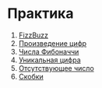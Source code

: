# Практика

1. [FizzBuzz][fizzbuzz]
1. [Произведение цифр][dproduct]
1. [Числа Фибоначчи][fib]
1. [Уникальная цифра][uniqdigit]
1. [Отсутствующее число][missingnum]
1. [Скобки][valparen]

[fizzbuzz]: https://play.rust-lang.org/?version=stable&mode=debug&edition=2021&code=%23%21%5Ballow%28dead_code%29%5D%0A%2F*%0A++++%D0%9D%D0%B0%D0%BF%D0%B8%D1%81%D0%B0%D1%82%D1%8C+%D1%84%D1%83%D0%BD%D0%BA%D1%86%D0%B8%D1%8E%2C+%D0%BA%D0%BE%D1%82%D0%BE%D1%80%D0%B0%D1%8F+%D0%BF%D1%80%D0%B5%D0%B2%D1%80%D0%B0%D1%89%D0%B0%D0%B5%D1%82+%D1%87%D0%B8%D1%81%D0%BB%D0%BE+%D0%B2+%D1%81%D1%82%D1%80%D0%BE%D0%BA%D1%83+%D0%BF%D0%BE+%D1%81%D0%BB%D0%B5%D0%B4%D1%83%D1%8E%D1%89%D0%B8%D0%BC+%D0%BF%D1%80%D0%B0%D0%B2%D0%B8%D0%BB%D0%B0%D0%BC%3A%0A++++1.+%D0%95%D1%81%D0%BB%D0%B8+%D1%87%D0%B8%D1%81%D0%BB%D0%BE+%D0%BA%D1%80%D0%B0%D1%82%D0%BD%D0%BE+3%2C+%D1%82%D0%BE+%D0%B2%D0%BE%D0%B7%D0%B2%D1%80%D0%B0%D1%89%D0%B0%D0%B5%D0%BC+%D1%81%D1%82%D1%80%D0%BE%D0%BA%D1%83+%22Fizz%22%0A++++2.+%D0%95%D1%81%D0%BB%D0%B8+%D1%87%D0%B8%D1%81%D0%BB%D0%BE+%D0%BA%D1%80%D0%B0%D1%82%D0%BD%D0%BE+5%2C+%D1%82%D0%BE+%D0%B2%D0%BE%D0%B7%D0%B2%D1%80%D0%B0%D1%89%D0%B0%D0%B5%D0%BC+%D1%81%D1%82%D1%80%D0%BE%D0%BA%D1%83+%22Buzz%22%0A++++3.+%D0%95%D1%81%D0%BB%D0%B8+%D1%87%D0%B8%D1%81%D0%BB%D0%BE+%D0%BA%D1%80%D0%B0%D1%82%D0%BD%D0%BE+%D0%B8+3%2C+%D0%B8+5%2C+%D1%82%D0%BE+%D0%B2%D0%BE%D0%B7%D0%B2%D1%80%D0%B0%D1%89%D0%B0%D0%B5%D0%BC+%D1%81%D1%82%D1%80%D0%BE%D0%BA%D1%83+%22FizzBuzz%22%0A++++4.+%D0%92+%D0%BE%D1%81%D1%82%D0%B0%D0%BB%D1%8C%D0%BD%D1%8B%D1%85+%D1%81%D0%BB%D1%83%D1%87%D0%B0%D1%8F%D1%85+%D0%B2%D0%BE%D0%B7%D0%B2%D1%80%D0%B0%D1%89%D0%B0%D0%B5%D0%BC+%D1%81%D1%82%D1%80%D0%BE%D0%BA%D1%83%2C+%D1%81%D0%BE%D0%B4%D0%B5%D1%80%D0%B6%D0%B0%D1%89%D1%83%D1%8E+%D0%B4%D0%B0%D0%BD%D0%BD%D0%BE%D0%B5+%D1%87%D0%B8%D1%81%D0%BB%D0%BE%0A++++%0A++++%D0%9D%D0%B0%D0%BF%D0%B8%D1%81%D0%B0%D1%82%D1%8C+%D1%84%D1%83%D0%BD%D0%BA%D1%86%D0%B8%D1%8E+fizzbuzz_list%2C+%D0%BA%D0%BE%D1%82%D0%BE%D1%80%D0%B0%D1%8F+%D0%BF%D0%BE%D0%BB%D1%83%D1%87%D0%B0%D0%B5%D1%82+%D1%87%D0%B8%D1%81%D0%BB%D0%BE+%60n%3A+u32%60+%D0%B8+%D0%B2%D0%BE%D0%B7%D0%B2%D1%80%D0%B0%D1%89%D0%B0%D0%B5%D1%82%0A++++%D1%81%D0%BF%D0%B8%D1%81%D0%BE%D0%BA+%D1%81%D1%82%D1%80%D0%BE%D0%BA%2C+%D1%81%D0%BE%D0%B4%D0%B5%D1%80%D0%B6%D0%B0%D1%89%D0%B8%D1%85+%D1%81%D1%82%D1%80%D0%BE%D0%BA%D0%BE%D0%B2%D1%8B%D0%B5+%D0%BF%D1%80%D0%B5%D0%B4%D1%81%D1%82%D0%B0%D0%B2%D0%BB%D0%B5%D0%BD%D0%B8%D1%8F+fizzbuzz%0A++++%D0%B4%D0%BB%D1%8F+%D1%87%D0%B8%D1%81%D0%B5%D0%BB+%D0%B2+%D0%B4%D0%B8%D0%B0%D0%BF%D0%B0%D0%B7%D0%BE%D0%BD%D0%B5+%D0%BE%D1%82+1+%D0%B4%D0%BE+n.+%D0%9D%D0%B0%D0%BF%D0%B8%D1%81%D0%B0%D1%82%D1%8C+%D1%82%D0%B5%D1%81%D1%82%D1%8B.%0A*%2F%0A%0Afn+fizzbuzz%28num%3A+u32%29+-%3E+String+%7B%0A++++todo%21%28%22FizzBuzz%22%29%0A%7D%0A%0A%23%5Bcfg%28test%29%5D%0Amod+tests+%7B%0A++++use+super%3A%3A*%3B%0A%0A++++%23%5Btest%5D%0A++++fn+it_works%28%29+%7B%0A++++++++assert_eq%21%28%26fizzbuzz%281%29%2C+%221%22%29%3B%0A++++++++assert_eq%21%28%26fizzbuzz%283%29%2C+%22Fizz%22%29%3B%0A++++++++assert_eq%21%28%26fizzbuzz%285%29%2C+%22Buzz%22%29%3B%0A++++++++assert_eq%21%28%26fizzbuzz%287%29%2C+%227%22%29%3B%0A++++++++assert_eq%21%28%26fizzbuzz%289%29%2C+%22Fizz%22%29%3B%0A++++++++assert_eq%21%28%26fizzbuzz%2815%29%2C+%22FizzBuzz%22%29%3B%0A++++++++assert_eq%21%28%26fizzbuzz%2830%29%2C+%22FizzBuzz%22%29%3B%0A++++++++assert_eq%21%28%26fizzbuzz%2849%29%2C+%2249%22%29%3B%0A++++%7D%0A%7D
[fib]: https://play.rust-lang.org/?version=stable&mode=debug&edition=2021&code=%23%21%5Ballow%28dead_code%29%5D%0A%2F*%0A++++%D0%9F%D0%BE%D1%81%D0%BB%D0%B5%D0%B4%D0%BE%D0%B2%D0%B0%D1%82%D0%B5%D0%BB%D1%8C%D0%BD%D0%BE%D1%81%D1%82%D1%8C%D1%8E+%D0%A4%D0%B8%D0%B1%D0%BE%D0%BD%D0%B0%D1%87%D1%87%D0%B8+%D0%BD%D0%B0%D0%B7%D1%8B%D0%B2%D0%B0%D0%B5%D1%82%D1%81%D1%8F+%D0%BF%D0%BE%D1%81%D0%BB%D0%B5%D0%B4%D0%BE%D0%B2%D0%B0%D1%82%D0%B5%D0%BB%D1%8C%D0%BD%D0%BE%D1%81%D1%82%D1%8C+%D1%87%D0%B8%D1%81%D0%B5%D0%BB%2C%0A++++%D0%BA%D0%BE%D1%82%D0%BE%D1%80%D0%B0%D1%8F+%D1%83%D0%B4%D0%BE%D0%B2%D0%BB%D0%B5%D1%82%D0%B2%D0%BE%D1%80%D1%8F%D0%B5%D1%82+%D1%81%D0%BB%D0%B5%D0%B4%D1%83%D1%8E%D1%89%D0%B8%D0%BC+%D1%83%D1%81%D0%BB%D0%BE%D0%B2%D0%B8%D1%8F%D0%BC%3A%0A++++-+%D1%8D%D0%BB%D0%B5%D0%BC%D0%B5%D0%BD%D1%82+%D0%BF%D0%BE%D1%81%D0%BB%D0%B5%D0%B4%D0%BE%D0%B2%D0%B0%D1%82%D0%B5%D0%BB%D1%8C%D0%BD%D0%BE%D1%81%D1%82%D0%B8+%D1%81+%D0%B8%D0%BD%D0%B4%D0%B5%D0%BA%D1%81%D0%BE%D0%BC+0+-+%D1%87%D0%B8%D1%81%D0%BB%D0%BE+0%0A++++-+%D1%8D%D0%BB%D0%B5%D0%BC%D0%B5%D0%BD%D1%82+%D1%81+%D0%B8%D0%BD%D0%B4%D0%B5%D0%BA%D1%81%D0%BE%D0%BC+1+-+%D1%87%D0%B8%D1%81%D0%BB%D0%BE+1%0A++++-+%D0%BA%D0%B0%D0%B6%D0%B4%D1%8B%D0%B9+%D0%BF%D0%BE%D1%81%D0%BB%D0%B5%D0%B4%D1%83%D1%8E%D1%89%D0%B8%D0%B9+%D1%8D%D0%BB%D0%B5%D0%BC%D0%B5%D0%BD%D1%82+%D1%80%D0%B0%D0%B2%D0%B5%D0%BD+%D1%81%D1%83%D0%BC%D0%BC%D0%B5+%D0%B4%D0%B2%D1%83%D1%85+%D0%BF%D1%80%D0%B5%D0%B4%D1%8B%D0%B4%D1%83%D1%89%D0%B8%D1%85.%0A%0A++++0%2C+1%2C+1%2C+2%2C+3%2C+5%2C+8%2C+13%2C+21+...%0A%0A++++%D0%9D%D0%B0%D0%BF%D0%B8%D1%81%D0%B0%D1%82%D1%8C+%D1%84%D1%83%D0%BD%D0%BA%D1%86%D0%B8%D1%8E%2C+%D0%BA%D0%BE%D1%82%D0%BE%D1%80%D0%B0%D1%8F+%D0%B2%D1%8B%D1%87%D0%B8%D1%81%D0%BB%D0%B8%D1%82+%D1%8D%D0%BB%D0%B5%D0%BC%D0%B5%D0%BD%D1%82+%D0%BF%D0%BE%D1%81%D0%BB%D0%B5%D0%B4%D0%BE%D0%B2%D0%B0%D1%82%D0%B5%D0%BB%D1%8C%D0%BD%D0%BE%D1%81%D1%82%D0%B8+%D1%81+%D0%B8%D0%BD%D0%B4%D0%B5%D0%BA%D1%81%D0%BE%D0%BC+n.%0A%0A++++*+%D0%9D%D0%B0%D0%BF%D0%B8%D1%81%D0%B0%D1%82%D1%8C+%D0%B2%D1%82%D0%BE%D1%80%D1%83%D1%8E+%D1%84%D1%83%D0%BD%D0%BA%D1%86%D0%B8%D1%8E%2C+%D0%BA%D0%BE%D1%82%D0%BE%D1%80%D0%B0%D1%8F+%D0%B2%D0%B5%D1%80%D0%BD%D1%91%D1%82+%D0%BF%D0%BE%D1%81%D0%BB%D0%B5%D0%B4%D0%BE%D0%B2%D0%B0%D1%82%D0%B5%D0%BB%D1%8C%D0%BD%D0%BE%D1%81%D1%82%D1%8C+%D0%A4%D0%B8%D0%B1%D0%BE%D0%BD%D0%BD%D0%B0%D1%87%D0%B8%0A++++++%D0%BE%D1%82+%D0%BF%D0%B5%D1%80%D0%B2%D0%BE%D0%B3%D0%BE+%D1%8D%D0%BB%D0%B5%D0%BC%D0%B5%D0%BD%D1%82%D0%B0+%D0%B4%D0%BE+n-%D0%BE%D0%B3%D0%BE.+%D0%9D%D0%B0%D0%BF%D0%B8%D1%81%D0%B0%D1%82%D1%8C+%D1%82%D0%B5%D1%81%D1%82%D1%8B%0A*%2F%0A%0Afn+fib%28n%3A+u32%29+-%3E+u32+%7B%0A++++todo%21%28%22Fibonacci%22%29%0A%7D%0A%0A%23%5Bcfg%28test%29%5D%0Amod+tests+%7B%0A++++use+super%3A%3A*%3B%0A%0A++++%23%5Btest%5D%0A++++fn+it_works%28%29+%7B%0A++++++++assert_eq%21%28fib%280%29%2C+0%29%3B%0A++++++++assert_eq%21%28fib%281%29%2C+1%29%3B%0A++++++++assert_eq%21%28fib%282%29%2C+1%29%3B%0A++++++++assert_eq%21%28fib%287%29%2C+13%29%3B%0A++++%7D%0A%7D%0A
[missingnum]: https://play.rust-lang.org/?version=stable&mode=debug&edition=2021&code=%23%21%5Ballow%28dead_code%29%5D%0A%2F*%0A++++%D0%94%D0%B0%D0%BD+%D0%BC%D0%B0%D1%81%D1%81%D0%B8%D0%B2%2C+%D0%BA%D0%BE%D1%82%D0%BE%D1%80%D1%8B%D0%B9+%D1%81%D0%BE%D0%B4%D0%B5%D1%80%D0%B6%D0%B8%D1%82+n+%D0%BD%D0%B5%D0%BF%D0%BE%D0%B2%D1%82%D0%BE%D1%80%D1%8F%D1%8E%D1%89%D0%B8%D1%85%D1%81%D1%8F+%D1%87%D0%B8%D1%81%D0%B5%D0%BB+%D0%B2+%D0%B4%D0%B8%D0%B0%D0%BF%D0%B0%D0%B7%D0%BE%D0%BD%D0%B5%0A++++%D0%BE%D1%82+0+%D0%B4%D0%BE+n+%D0%B2%D0%BA%D0%BB%D1%8E%D1%87%D0%B8%D1%82%D0%B5%D0%BB%D1%8C%D0%BD%D0%BE.%0A%0A++++%D0%9D%D0%B0%D0%BF%D0%B8%D1%81%D0%B0%D1%82%D1%8C+%D1%84%D1%83%D0%BD%D0%BA%D1%86%D0%B8%D1%8E%2C+%D0%BA%D0%BE%D1%82%D0%BE%D1%80%D0%B0%D1%8F+%D0%B2%D0%B5%D1%80%D0%BD%D1%91%D1%82+%D0%B5%D0%B4%D0%B8%D0%BD%D1%81%D1%82%D0%B2%D0%B5%D0%BD%D0%BD%D0%BE%D0%B5+%D1%87%D0%B8%D1%81%D0%BB%D0%BE%2C+%D0%BE%D1%82%D1%81%D1%83%D1%82%D1%81%D1%82%D0%B2%D1%83%D1%8E%D1%89%D0%B5%D0%B5%0A++++%D0%B2+%D0%B4%D0%B0%D0%BD%D0%BD%D0%BE%D0%BC+%D0%BC%D0%B0%D1%81%D1%81%D0%B8%D0%B2%D0%B5.%0A++++%0A++++%D0%93%D0%B0%D1%80%D0%B0%D0%BD%D1%82%D0%B8%D1%80%D1%83%D0%B5%D1%82%D1%81%D1%8F%2C+%D1%87%D1%82%D0%BE+%D1%87%D0%B8%D1%81%D0%BB%D0%B0+%D0%B2+%D0%BC%D0%B0%D1%81%D1%81%D0%B8%D0%B2%D0%B5+%D0%BD%D0%B5+%D0%BF%D0%BE%D0%B2%D1%82%D0%BE%D1%80%D1%8F%D1%8E%D1%82%D1%81%D1%8F+%D0%B8+%D0%B2%D1%81%D0%B5+%D0%BF%D1%80%D0%B8%D0%BD%D0%B0%D0%B4%D0%BB%D0%B5%D0%B6%D0%B0%D1%82%0A++++%D0%B7%D0%B0%D0%B4%D0%B0%D0%BD%D0%BD%D0%BE%D0%BC%D1%83+%D0%B4%D0%B8%D0%B0%D0%BF%D0%B0%D0%B7%D0%BE%D0%BD%D1%83.%0A*%2F%0A%0Afn+missing_num%28nums%3A+%26%5Bi32%5D%29+-%3E+i32+%7B%0A++++todo%21%28%22Missing+Number%22%29%0A%7D%0A%0A%23%5Bcfg%28test%29%5D%0Amod+tests+%7B%0A++++use+super%3A%3A*%3B%0A%0A++++%23%5Btest%5D%0A++++fn+it_works%28%29+%7B%0A++++++++assert_eq%21%28missing_num%28%26%5B1%2C+2%5D%29%2C+0%29%3B%0A++++++++assert_eq%21%28missing_num%28%26%5B1%2C+0%2C+4%2C+2%5D%29%2C+3%29%3B%0A++++++++assert_eq%21%28missing_num%28%26%5B0%2C+4%2C+2%2C+5%2C+3%2C+6%5D%29%2C+1%29%3B%0A++++%7D%0A%7D%0A
[valparen]: https://play.rust-lang.org/?version=stable&mode=debug&edition=2021&code=%23%21%5Ballow%28dead_code%29%5D%0A%2F*%0A++++%D0%94%D0%B0%D0%BD+%D0%BC%D0%B0%D1%81%D1%81%D0%B8%D0%B2%2C+%D0%BA%D0%BE%D1%82%D0%BE%D1%80%D1%8B%D0%B9+%D1%81%D0%BE%D0%B4%D0%B5%D1%80%D0%B6%D0%B8%D1%82+n+%D0%BD%D0%B5%D0%BF%D0%BE%D0%B2%D1%82%D0%BE%D1%80%D1%8F%D1%8E%D1%89%D0%B8%D1%85%D1%81%D1%8F+%D1%87%D0%B8%D1%81%D0%B5%D0%BB+%D0%B2+%D0%B4%D0%B8%D0%B0%D0%BF%D0%B0%D0%B7%D0%BE%D0%BD%D0%B5%0A++++%D0%BE%D1%82+0+%D0%B4%D0%BE+n+%D0%B2%D0%BA%D0%BB%D1%8E%D1%87%D0%B8%D1%82%D0%B5%D0%BB%D1%8C%D0%BD%D0%BE.%0A%0A++++%D0%9D%D0%B0%D0%BF%D0%B8%D1%81%D0%B0%D1%82%D1%8C+%D1%84%D1%83%D0%BD%D0%BA%D1%86%D0%B8%D1%8E%2C+%D0%BA%D0%BE%D1%82%D0%BE%D1%80%D0%B0%D1%8F+%D0%B2%D0%B5%D1%80%D0%BD%D1%91%D1%82+%D0%B5%D0%B4%D0%B8%D0%BD%D1%81%D1%82%D0%B2%D0%B5%D0%BD%D0%BD%D0%BE%D0%B5+%D1%87%D0%B8%D1%81%D0%BB%D0%BE%2C+%D0%BE%D1%82%D1%81%D1%83%D1%82%D1%81%D1%82%D0%B2%D1%83%D1%8E%D1%89%D0%B5%D0%B5%0A++++%D0%B2+%D0%B4%D0%B0%D0%BD%D0%BD%D0%BE%D0%BC+%D0%BC%D0%B0%D1%81%D1%81%D0%B8%D0%B2%D0%B5.%0A++++%0A++++%D0%93%D0%B0%D1%80%D0%B0%D0%BD%D1%82%D0%B8%D1%80%D1%83%D0%B5%D1%82%D1%81%D1%8F%2C+%D1%87%D1%82%D0%BE+%D1%87%D0%B8%D1%81%D0%BB%D0%B0+%D0%B2+%D0%BC%D0%B0%D1%81%D1%81%D0%B8%D0%B2%D0%B5+%D0%BD%D0%B5+%D0%BF%D0%BE%D0%B2%D1%82%D0%BE%D1%80%D1%8F%D1%8E%D1%82%D1%81%D1%8F+%D0%B8+%D0%B2%D1%81%D0%B5+%D0%BF%D1%80%D0%B8%D0%BD%D0%B0%D0%B4%D0%BB%D0%B5%D0%B6%D0%B0%D1%82%0A++++%D0%B7%D0%B0%D0%B4%D0%B0%D0%BD%D0%BD%D0%BE%D0%BC%D1%83+%D0%B4%D0%B8%D0%B0%D0%BF%D0%B0%D0%B7%D0%BE%D0%BD%D1%83.%0A*%2F%0A%0Afn+missing_num%28nums%3A+%26%5Bi32%5D%29+-%3E+i32+%7B%0A++++todo%21%28%22Missing+Number%22%29%0A%7D%0A%0A%23%5Bcfg%28test%29%5D%0Amod+tests+%7B%0A++++use+super%3A%3A*%3B%0A%0A++++%23%5Btest%5D%0A++++fn+it_works%28%29+%7B%0A++++++++assert_eq%21%28missing_num%28%26%5B1%2C+2%5D%29%2C+0%29%3B%0A++++++++assert_eq%21%28missing_num%28%26%5B1%2C+0%2C+4%2C+2%5D%29%2C+3%29%3B%0A++++++++assert_eq%21%28missing_num%28%26%5B0%2C+4%2C+2%2C+5%2C+3%2C+6%5D%29%2C+1%29%3B%0A++++%7D%0A%7D%0A
[dproduct]: https://play.rust-lang.org/?version=stable&mode=debug&edition=2021&code=%23%21%5Ballow%28dead_code%29%5D%0A%2F*%0A++++%D0%9D%D0%B0%D0%BF%D0%B8%D1%81%D0%B0%D1%82%D1%8C+%D1%84%D1%83%D0%BD%D0%BA%D1%86%D0%B8%D1%8E%2C+%D0%BA%D0%BE%D1%82%D0%BE%D1%80%D0%B0%D1%8F+%D0%B1%D1%83%D0%B4%D0%B5%D1%82+%D0%B2%D1%8B%D1%87%D0%B8%D1%81%D0%BB%D1%8F%D1%82%D1%8C+%D0%BF%D1%80%D0%BE%D0%B8%D0%B7%D0%B2%D0%B5%D0%B4%D0%B5%D0%BD%D0%B8%D0%B5+%D1%86%D0%B8%D1%84%D1%80+%D1%87%D0%B8%D1%81%D0%BB%D0%B0%2C%0A++++%D0%BF%D1%80%D0%B8+%D1%8D%D1%82%D0%BE+%D1%86%D0%B8%D1%84%D1%80%D0%B0+0+%D0%B8%D0%B3%D0%BD%D0%BE%D1%80%D0%B8%D1%80%D1%83%D0%B5%D1%82%D1%81%D1%8F.+%D0%97%D0%B0%D1%82%D0%B5%D0%BC+%D0%BF%D0%BE%D0%B2%D1%82%D0%BE%D1%80%D0%B8%D1%82%D1%8C+%D0%BE%D0%BF%D0%B5%D1%80%D0%B0%D1%86%D0%B8%D1%8E+%D1%81+%D1%80%D0%B5%D0%B7%D1%83%D0%BB%D1%8C%D1%82%D0%B0%D1%82%D0%BE%D0%BC%0A++++%D0%BF%D1%80%D0%BE%D0%B8%D0%B7%D0%B2%D0%B5%D0%B4%D0%B5%D0%BD%D0%B8%D1%8F%2C+%D0%BF%D0%BE%D0%BA%D0%B0+%D0%BD%D0%B5+%D0%BF%D0%BE%D0%BB%D1%83%D1%87%D0%B8%D1%82%D1%81%D1%8F+%D1%87%D0%B8%D1%81%D0%BB%D0%BE%2C+%D1%81%D0%BE%D1%81%D1%82%D0%BE%D1%8F%D1%89%D0%B5%D0%B5+%D0%B8%D0%B7+%D0%BE%D0%B4%D0%BD%D0%BE%D0%B9+%D1%86%D0%B8%D1%84%D1%80%D1%8B.%0A*%2F%0A%0Afn+digit_product%28n%3A+u32%29+-%3E+u8+%7B%0A++++todo%21%28%22Product+of+digits%22%29%0A%7D%0A%0A%23%5Bcfg%28test%29%5D%0Amod+tests+%7B%0A++++use+super%3A%3A*%3B%0A%0A++++%23%5Btest%5D%0A++++fn+it_works%28%29+%7B%0A++++++++assert_eq%21%28digit_product%280%29%2C+0%29%3B%0A++++++++assert_eq%21%28digit_product%289%29%2C+9%29%3B%0A++++++++assert_eq%21%28digit_product%2810%29%2C+1%29%3B%0A++++++++assert_eq%21%28digit_product%28987%29%2C+2%29%3B%0A++++++++assert_eq%21%28digit_product%28123456%29%2C+4%29%3B%0A++++++++assert_eq%21%28digit_product%28123454321%29%2C+6%29%3B%0A++++%7D%0A%7D%0A
[uniqdigit]: https://play.rust-lang.org/?version=stable&mode=debug&edition=2021&code=%23%21%5Ballow%28dead_code%29%5D%0A%2F*%0A++++%D0%94%D0%B0%D0%BD%D0%B0+%D1%81%D1%82%D1%80%D0%BE%D0%BA%D0%B0%2C+%D1%81%D0%BE%D1%81%D1%82%D0%BE%D1%8F%D1%89%D0%B0%D1%8F+%D1%82%D0%BE%D0%BB%D1%8C%D0%BA%D0%BE+%D0%B8%D0%B7+%D1%86%D0%B8%D1%84%D1%80%D0%BE%D0%B2%D1%8B%D1%85+%D1%81%D0%B8%D0%BC%D0%B2%D0%BE%D0%BB%D0%BE%D0%B2.+%D0%92+%D0%B4%D0%B0%D0%BD%D0%BD%D0%BE%D0%B9+%D1%81%D1%82%D1%80%D0%BE%D0%BA%D0%B5%0A++++%D0%B5%D1%81%D1%82%D1%8C+%D0%BE%D0%B4%D0%BD%D0%B0+%D1%86%D0%B8%D1%84%D1%80%D0%B0%2C+%D0%BA%D0%BE%D1%82%D0%BE%D1%80%D0%B0%D1%8F+%D0%BD%D0%B5+%D0%BF%D0%BE%D0%B2%D1%82%D0%BE%D1%80%D1%8F%D0%B5%D1%82%D1%81%D1%8F.+%D0%9D%D0%B0%D0%BF%D0%B8%D1%81%D0%B0%D1%82%D1%8C+%D1%84%D1%83%D0%BD%D0%BA%D1%86%D0%B8%D1%8E%2C%0A++++%D0%BA%D0%BE%D1%82%D0%BE%D1%80%D0%B0%D1%8F+%D0%BD%D0%B0%D0%B9%D0%B4%D1%91%D1%82+%D1%8D%D1%82%D1%83+%D1%86%D0%B8%D1%84%D1%80%D1%83+%D0%B8+%D0%B2%D0%B5%D1%80%D0%BD%D1%91%D1%82+%D0%B5%D1%91.%0A%0A++++*+%D0%9D%D0%B0%D0%BF%D0%B8%D1%81%D0%B0%D1%82%D1%8C+%D0%BF%D0%BE%D1%85%D0%BE%D0%B6%D1%83%D1%8E+%D1%84%D1%83%D0%BD%D0%BA%D1%86%D0%B8%D1%8E%2C+%D0%BD%D0%BE+%D1%82%D0%BE%D0%BB%D1%8C%D0%BA%D0%BE+%D0%BD%D0%B0+%D1%8D%D1%82%D0%BE%D1%82+%D1%80%D0%B0%D0%B7+%D0%B2+%D0%B4%D0%B0%D0%BD%D0%BD%D0%BE%D0%B9+%D1%81%D1%82%D1%80%D0%BE%D0%BA%D0%B5%0A++++%D0%BC%D0%BE%D0%B3%D1%83%D1%82+%D0%BF%D1%80%D0%B8%D1%81%D1%83%D1%82%D1%81%D1%82%D0%B2%D0%BE%D0%B2%D0%B0%D1%82%D1%8C+%D0%BB%D1%8E%D0%B1%D1%8B%D0%B5+%D1%81%D0%B8%D0%BC%D0%B2%D0%BE%D0%BB%D1%8B%2C+%D0%B0+%D1%83%D0%BD%D0%B8%D0%BA%D0%B0%D0%BB%D1%8C%D0%BD%D0%B0%D1%8F+%D1%86%D0%B8%D1%84%D1%80%D0%B0+%D0%BC%D0%BE%D0%B6%D0%B5%D1%82+%D0%BE%D1%82%D1%81%D1%83%D1%82%D1%81%D1%82%D0%B2%D0%BE%D0%B2%D0%B0%D1%82%D1%8C.%0A++++%D0%9D%D0%BE+%D0%B5%D1%81%D0%BB%D0%B8+%D0%BF%D1%80%D0%B8%D1%81%D1%83%D1%82%D1%81%D0%B2%D1%83%D0%B5%D1%82%2C+%D1%82%D0%BE+%D0%BD%D0%B5+%D0%B1%D0%BE%D0%BB%D1%8C%D1%88%D0%B5+%D0%BE%D0%B4%D0%BD%D0%BE%D0%B9.+%D0%9D%D0%B0%D0%BF%D0%B8%D1%81%D0%B0%D1%82%D1%8C+%D1%82%D0%B5%D1%81%D1%82%D1%8B.%0A*%2F%0A%0Afn+uniq_digit%28s%3A+%26str%29+-%3E+u8+%7B%0A++++todo%21%28%22Unique+number%22%29%0A%7D%0A%0A%23%5Bcfg%28test%29%5D%0Amod+tests+%7B%0A++++use+super%3A%3A*%3B%0A%0A++++%23%5Btest%5D%0A++++fn+it_works%28%29+%7B%0A++++++++assert_eq%21%28uniq_digit%28%223%22%29%2C+3%29%3B%0A++++++++assert_eq%21%28uniq_digit%28%22010%22%29%2C+1%29%3B%0A++++++++assert_eq%21%28uniq_digit%28%2247343077%22%29%2C+0%29%3B%0A++++++++assert_eq%21%28uniq_digit%28%22123454321%22%29%2C+5%29%3B%0A++++++++assert_eq%21%28uniq_digit%28%220987654321234567890%22%29%2C+1%29%3B%0A++++++++assert_eq%21%28uniq_digit%28%224444444444424444444444444%22%29%2C+2%29%3B%0A++++%7D%0A%7D%0A

